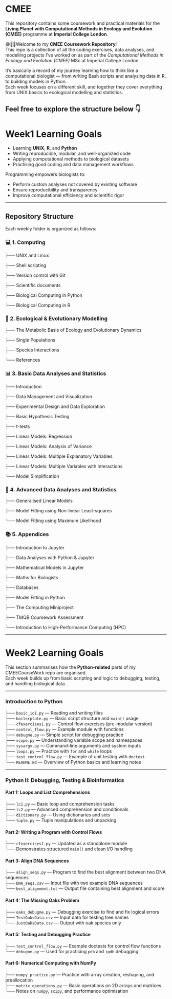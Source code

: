 
# CMEE

This repository contains some coursework and practical materials for the **Living Planet with Computational Methods in Ecology and Evolution (CMEE)** programme at **Imperial College London**.


😄🎉👋Welcome to my **CMEE Coursework Repository**!  
This repo is a collection of all the coding exercises, data analyses, and modelling projects I’ve worked on as part of the *Computational Methods in Ecology and Evolution (CMEE)* MSc at Imperial College London.  

It’s basically a record of my journey learning how to think like a computational biologist — from writing Bash scripts and analysing data in R, to building models in Python.  
Each week focuses on a different skill, and together they cover everything from UNIX basics to ecological modelling and statistics.

## Feel free to explore the structure below 👇

#  Week1 Learning Goals
- Learning **UNIX**, **R**, and **Python**  
- Writing reproducible, modular, and well-organized code  
- Applying computational methods to biological datasets  
- Practising good coding and data management workflows  

Programming empowers biologists to:
- Perform custom analyses not covered by existing software  
- Ensure reproducibility and transparency  
- Improve computational efficiency and scientific rigor  

---

##  Repository Structure

Each weekly folder is organized as follows:
### 💻 1. Computing
├── UNIX and Linux

├── Shell scripting

├── Version control with Git

├── Scientific documents

├── Biological Computing in Python

└── Biological Computing in R



### 🌱 2. Ecological & Evolutionary Modelling
├── The Metabolic Basis of Ecology and Evolutionary Dynamics

├── Single Populations

├── Species Interactions

└── References



### 📊 3. Basic Data Analyses and Statistics

├── Introduction

├── Data Management and Visualization

├── Experimental Design and Data Exploration

├── Basic Hypothesis Testing

├── t-tests

├── Linear Models: Regression

├── Linear Models: Analysis of Variance

├── Linear Models: Multiple Explanatory Variables

├── Linear Models: Multiple Variables with Interactions

└── Model Simplification




### 🔢 4. Advanced Data Analyses and Statistics
├── Generalised Linear Models

├── Model Fitting using Non-linear Least-squares

└── Model Fitting using Maximum Likelihood



### 📚 5. Appendices
├── Introduction to Jupyter

├── Data Analyses with Python & Jupyter

├── Mathematical Models in Jupyter

├── Maths for Biologists

├── Databases

├── Model Fitting in Python

├── The Computing Miniproject

├── TMQB Coursework Assessment

└── Introduction to High-Performance Computing (HPC)

---

#  Week2 Learning Goals

This section summarises how the **Python-related** parts of my CMEECourseWork repo are organised.  
Each week builds up from basic scripting and logic to debugging, testing, and handling biological data.

---

### Introduction to Python

├── `basic_io1.py` — Reading and writing files  
├── `boilerplate.py` — Basic script structure and `main()` usage  
├── `cfexercises1.py` — Control flow exercises (pre-modular version)  
├── `control_flow.py` — Example module with functions  
├── `debugme.py` — Simple script for debugging practice  
├── `scope.py` — Understanding variable scope and namespaces  
├── `sysargv.py` — Command-line arguments and system inputs  
├── `loops.py` — Practice with `for` and `while` loops  
├── `test_control_flow.py` — Example of unit testing with `doctest`  
└── `README.md` — Overview of Python basics and learning notes

---

### Python II: Debugging, Testing & Bioinformatics

#### Part 1: Loops and List Comprehensions
├── `lc1.py` — Basic loop and comprehension tasks  
├── `lc2.py` — Advanced comprehension and conditionals  
├── `dictionary.py` — Using dictionaries and sets  
└── `tuple.py` — Tuple manipulations and unpacking  

#### Part 2: Writing a Program with Control Flows
├── `cfexercises1.py` — Updated as a standalone module  
└── Demonstrates structured `main()` and clean I/O handling  

#### Part 3: Align DNA Sequences
├── `align_seqs.py` — Program to find the best alignment between two DNA sequences  
├── `DNA_seqs.csv` — Input file with two example DNA sequences  
└── `best_alignment.txt` — Output file containing best alignment and score  

#### Part 4: The Missing Oaks Problem
├── `oaks_debugme.py` — Debugging exercise to find and fix logical errors  
├── `TestOaksData.csv` — Input data for testing tree names  
└── `JustOaksData.csv` — Output with oak species only  

#### Part 5: Testing and Debugging Practice
├── `test_control_flow.py` — Example doctests for control flow functions  
└── `debugme.py` — Used for practicing `pdb` and `ipdb` debugging  

#### Part 6: Numerical Computing with NumPy
├── `numpy_practice.py` — Practice with array creation, reshaping, and preallocation  
├── `matrix_operations.py` — Basic operations on 2D arrays and matrices  
└── Notes on `numpy`, `scipy`, and performance optimisation  

